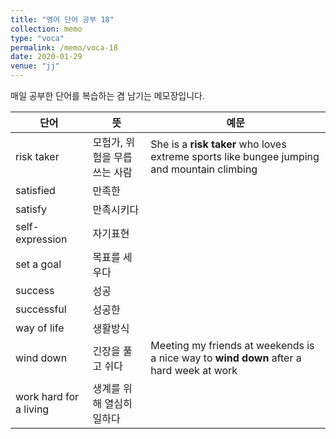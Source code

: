 ```yaml
---
title: "영어 단어 공부 18"
collection: memo
type: "voca"
permalink: /memo/voca-18
date: 2020-01-29
venue: "jj"
---
```


매일 공부한 단어를 복습하는 겸 남기는 메모장입니다.

| 단어            | 뜻   |  예문                                                            |
| --------         | ------ | ------------------------------------------------------------ |
| risk taker | 모험가, 위험을 무릅쓰는 사람 | She is a **risk taker** who loves extreme sports like bungee jumping and mountain climbing |
| satisfied | 만족한 |  |
| satisfy | 만족시키다 |  |
| self-expression | 자기표현 |  |
| set a goal | 목표를 세우다 |  |
| success | 성공 |  |
| successful | 성공한 |  |
| way of life | 생활방식 |  |
| wind down | 긴장을 풀고 쉬다 | Meeting my friends at weekends is a nice way to **wind down** after a hard week at work |
| work hard for a living | 생계를 위해 열심히 일하다 |  |